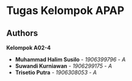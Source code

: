 # Tugas Kelompok APAP
## Authors
**Kelompok A02-4**
* **Muhammad Halim Susilo** - *1906399796* - *A*
* **Suwandi Kurniawan** - *1906299175* - *A*
* **Trisetio Putra** - *1906308053* - *A*